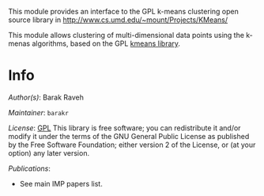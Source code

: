 This module provides an interface to the GPL k-means clustering open source library in http://www.cs.umd.edu/~mount/Projects/KMeans/

This module allows clustering of multi-dimensional data points using the k-menas algorithms, based on the GPL [kmeans library](http://www.cd.umd.edu/~mount/Projects/KMeans/).

# Info

_Author(s)_: Barak Raveh

_Maintainer_: `barakr`

_License_: [GPL](http://www.gnu.org/licenses/old-licenses/gpl-2.1.html)
This library is free software; you can redistribute it and/or
modify it under the terms of the GNU General Public
License as published by the Free Software Foundation; either
version 2 of the License, or (at your option) any later version.

_Publications_:
 - See main IMP papers list.
